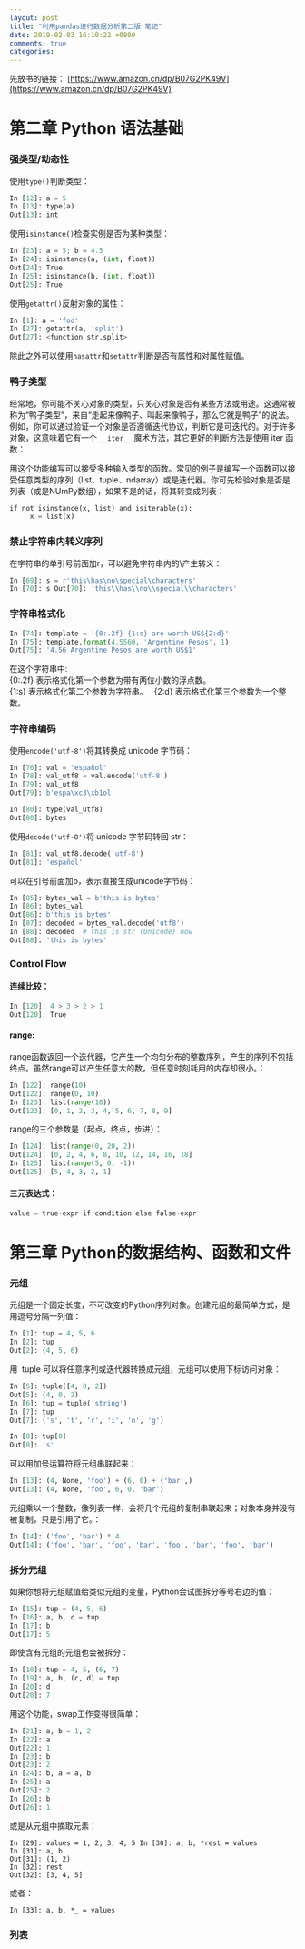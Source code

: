 ```yaml
---
layout: post
title: "利用pandas进行数据分析第二版 笔记"
date: 2019-02-03 16:10:22 +0800
comments: true
categories: 
---
```


先放书的链接： [https://www.amazon.cn/dp/B07G2PK49V](https://www.amazon.cn/dp/B07G2PK49V)

<!--more-->

# 第二章 Python 语法基础

### 强类型/动态性

使用`type()`判断类型：  

```python
In [12]: a = 5 
In [13]: type(a)
Out[13]: int
```

使用`isinstance()`检查实例是否为某种类型：  

```python
In [23]: a = 5; b = 4.5 
In [24]: isinstance(a, (int, float)) 
Out[24]: True 
In [25]: isinstance(b, (int, float)) 
Out[25]: True
```

使用`getattr()`反射对象的属性：  

```python
In [1]: a = 'foo'
In [27]: getattr(a, 'split') 
Out[27]: <function str.split>
```

除此之外可以使用`hasattr`和`setattr`判断是否有属性和对属性赋值。  

### 鸭子类型

经常地，你可能不关心对象的类型，只关心对象是否有某些方法或用途。这通常被称为“鸭子类型”，来自“走起来像鸭子、叫起来像鸭子，那么它就是鸭子”的说法。例如，你可以通过验证一个对象是否遵循迭代协议，判断它是可迭代的。对于许多对象，这意味着它有一个 `__iter__` 魔术方法，其它更好的判断方法是使用 iter 函数：

用这个功能编写可以接受多种输入类型的函数。常见的例子是编写一个函数可以接受任意类型的序列（list、tuple、ndarray）或是迭代器。你可先检验对象是否是列表（或是NUmPy数组），如果不是的话，将其转变成列表：

```python
if not isinstance(x, list) and isiterable(x):
     x = list(x)
```

### 禁止字符串内转义序列

在字符串的单引号前面加r，可以避免字符串内的\产生转义：  

```python
In [69]: s = r'this\has\no\special\characters' 
In [70]: s Out[70]: 'this\\has\\no\\special\\characters'
```

### 字符串格式化

```python
In [74]: template = '{0:.2f} {1:s} are worth US${2:d}'
In [75]: template.format(4.5560, 'Argentine Pesos', 1) 
Out[75]: '4.56 Argentine Pesos are worth US$1'
```

在这个字符串中:  
{0:.2f} 表示格式化第一个参数为带有两位小数的浮点数。  
{1:s} 表示格式化第二个参数为字符串。  
{2:d} 表示格式化第三个参数为一个整数。 

### 字符串编码

使用`encode('utf-8')`将其转换成 unicode 字节码：  

```python
In [76]: val = "español" 
In [78]: val_utf8 = val.encode('utf-8') 
In [79]: val_utf8 
Out[79]: b'espa\xc3\xb1ol' 

In [80]: type(val_utf8) 
Out[80]: bytes
```

使用`decode('utf-8')`将 unicode 字节码转回 str：  

```python
In [81]: val_utf8.decode('utf-8') 
Out[81]: 'español'
```

可以在引号前面加b，表示直接生成unicode字节码：  

```python
In [85]: bytes_val = b'this is bytes' 
In [86]: bytes_val 
Out[86]: b'this is bytes' 
In [87]: decoded = bytes_val.decode('utf8') 
In [88]: decoded  # this is str (Unicode) now 
Out[88]: 'this is bytes'
```

### Control Flow

#### 连续比较：  

```python
In [120]: 4 > 3 > 2 > 1 
Out[120]: True
```

#### range:  


range函数返回一个迭代器，它产生一个均匀分布的整数序列，产生的序列不包括终点。虽然range可以产生任意大的数，但任意时刻耗用的内存却很小。： 

```python
In [122]: range(10) 
Out[122]: range(0, 10) 
In [123]: list(range(10)) 
Out[123]: [0, 1, 2, 3, 4, 5, 6, 7, 8, 9] 
```

range的三个参数是（起点，终点，步进）： 

```python
In [124]: list(range(0, 20, 2)) 
Out[124]: [0, 2, 4, 6, 8, 10, 12, 14, 16, 18] 
In [125]: list(range(5, 0, -1)) 
Out[125]: [5, 4, 3, 2, 1]
```

#### 三元表达式：  

```python
value = true-expr if condition else false-expr
```


# 第三章 Python的数据结构、函数和文件

### 元组

元组是一个固定长度，不可改变的Python序列对象。创建元组的最简单方式，是用逗号分隔一列值： 

```python
In [1]: tup = 4, 5, 6 
In [2]: tup 
Out[2]: (4, 5, 6)
```

用  tuple 可以将任意序列或迭代器转换成元组，元组可以使用下标访问对象： 

```python
In [5]: tuple([4, 0, 2]) 
Out[5]: (4, 0, 2) 
In [6]: tup = tuple('string') 
In [7]: tup 
Out[7]: ('s', 't', 'r', 'i', 'n', 'g')

In [8]: tup[0] 
Out[8]: 's'
```

可以用加号运算符将元组串联起来： 

```python
In [13]: (4, None, 'foo') + (6, 0) + ('bar',)
Out[13]: (4, None, 'foo', 6, 0, 'bar')
```

元组乘以一个整数，像列表一样，会将几个元组的复制串联起来；对象本身并没有被复制，只是引用了它。： 

```python
In [14]: ('foo', 'bar') * 4 
Out[14]: ('foo', 'bar', 'foo', 'bar', 'foo', 'bar', 'foo', 'bar') 
```

### 拆分元组

如果你想将元组赋值给类似元组的变量，Python会试图拆分等号右边的值： 

```python
In [15]: tup = (4, 5, 6) 
In [16]: a, b, c = tup 
In [17]: b 
Out[17]: 5 
```

即使含有元组的元组也会被拆分： 
```python
In [18]: tup = 4, 5, (6, 7) 
In [19]: a, b, (c, d) = tup 
In [20]: d 
Out[20]: 7
```

用这个功能，swap工作变得很简单：  

```python
In [21]: a, b = 1, 2 
In [22]: a 
Out[22]: 1 
In [23]: b 
Out[23]: 2 
In [24]: b, a = a, b 
In [25]: a 
Out[25]: 2 
In [26]: b 
Out[26]: 1
```

或是从元组中摘取元素：  

```
In [29]: values = 1, 2, 3, 4, 5 In [30]: a, b, *rest = values 
In [31]: a, b 
Out[31]: (1, 2) 
In [32]: rest 
Out[32]: [3, 4, 5]
```

或者：

```
In [33]: a, b, *_ = values
```

### 列表

































